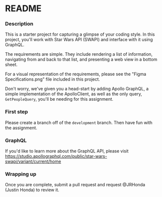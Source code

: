 # README

### Description

This is a starter project for capturing a glimpse of your coding style. In this project, you'll 
work with Star Wars API (SWAPI) and interface with it using GraphQL. 

The requirements are simple. They include rendering a list of information, navigating from and back
to that list, and presenting a web view in a bottom sheet.

For a visual representation of the requirements, please see the "Figma Specifications.png" file
included in this project.

Don't worry, we've given you a head-start by adding Apollo GraphQL, a simple implementation of the
ApolloClient, as well as the only query, `GetPeopleQuery`, you'll be needing for this assignment.

### First step

Please create a branch off of the `development` branch. Then have fun with the assignment.

### GraphQL

If you'd like to learn more about the GraphQL API, please visit 
https://studio.apollographql.com/public/star-wars-swapi/variant/current/home

### Wrapping up

Once you are complete, submit a pull request and request @JRHonda (Justin Honda) to review it.